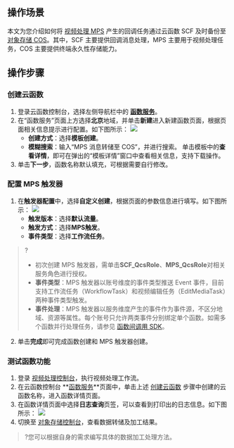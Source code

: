 ## 操作场景

本文为您介绍如何将 [视频处理 MPS](https://cloud.tencent.com/document/product/862) 产生的回调任务通过云函数 SCF 及时备份至 [对象存储 COS](https://cloud.tencent.com/document/product/436)。其中，SCF 主要提供回调消息处理，MPS 主要用于视频处理任务，COS 主要提供终端永久性存储能力。

## 操作步骤



### 创建云函数[](id:step01)

1. 登录云函数控制台，选择左侧导航栏中的 **[函数服务](https://console.cloud.tencent.com/scf/list)**。
2. 在“函数服务”页面上方选择**北京**地域，并单击**新建**进入新建函数页面，根据页面相关信息提示进行配置。如下图所示： 
	![](https://main.qcloudimg.com/raw/32bb394fc81f75115cae45d1ed7062d5.jpg)
	- **创建方式**：选择**模板创建**。
	- **模糊搜索**：输入“MPS 消息转储至 COS”，并进行搜索。
  单击模板中的**查看详情**，即可在弹出的“模板详情”窗口中查看相关信息，支持下载操作。
4. 单击**下一步**，函数名称默认填充，可根据需要自行修改。



### 配置 MPS 触发器[](id:step02)

1. 在**触发器配置**中，选择**自定义创建**，根据页面的参数信息进行填写。如下图所示： 
	 ![](https://main.qcloudimg.com/raw/c886bbc2a597e5b0028eefe7637a33e5.jpg)
   - **触发版本**：选择**默认流量**。
   - **触发方式**：选择**MPS触发**。
   - **事件类型**：选择**工作流任务**。
> ?
> - 初次创建 MPS 触发器，需单击**SCF_QcsRole**、**MPS_QcsRole**对相关服务角色进行授权。
> - **事件类型**：MPS 触发器以账号维度的事件类型推送 Event 事件，目前支持工作流任务（WorkflowTask）和视频编辑任务（EditMediaTask）两种事件类型触发。
> - **事件处理**：MPS 触发器以服务维度产生的事件作为事件源，不区分地域、资源等属性。每个账号只允许两类事件分别绑定单个函数。如需多个函数并行处理任务，请参见 [函数间调用 SDK](https://cloud.tencent.com/document/product/583/37316)。
2. 单击**完成**即可完成函数创建和 MPS 触发器创建。

 



### 测试函数功能[](id:step05)

1. 登录 [视频处理控制台](https://console.cloud.tencent.com/mps)，执行视频处理工作流。
2. 在云函数控制台 **[函数服务](https://console.cloud.tencent.com/scf/list)**页面中，单击上述 [创建云函数](#step01) 步骤中创建的云函数名称，进入函数详情页面。
3. 在函数详情页面中选择**日志查询**页签，可以查看到打印出的日志信息。如下图所示： 
   ![](https://main.qcloudimg.com/raw/b4d8dd0a4a236ab4cb35f2e7d3160649.png)
4. 切换至 [对象存储控制台](https://console.cloud.tencent.com/cos5)，查看数据转储及加工结果。
> ?您可以根据自身的需求编写具体的数据加工处理方法。
